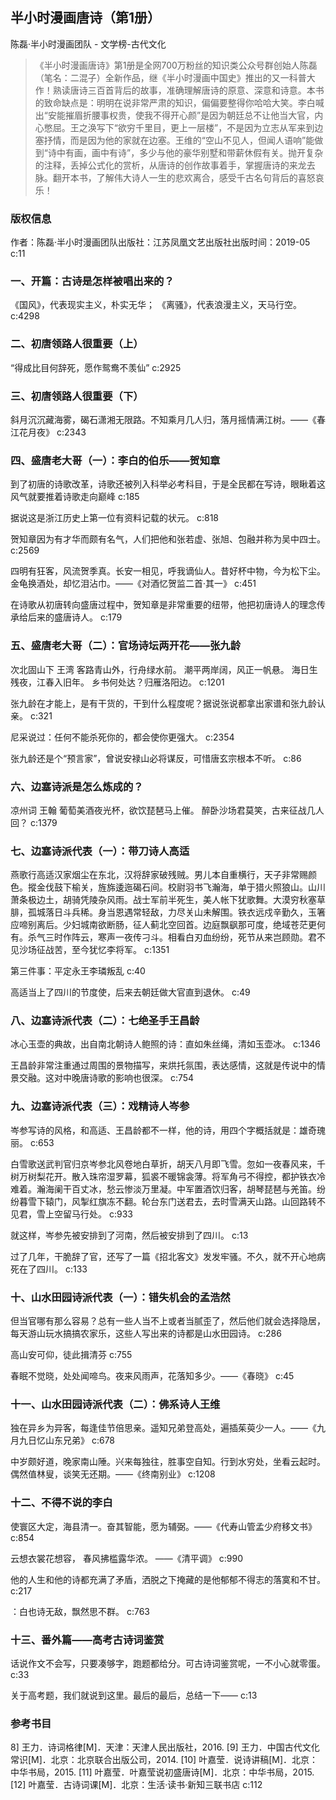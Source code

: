 ## 半小时漫画唐诗（第1册）

陈磊·半小时漫画团队  -  文学榜-古代文化

> 《半小时漫画唐诗》第1册是全网700万粉丝的知识类公众号群创始人陈磊（笔名：二混子）全新作品，继《半小时漫画中国史》推出的又一科普大作！熟读唐诗三百首背后的故事，准确理解唐诗的原意、深意和诗意。本书的致命缺点是：明明在说非常严肃的知识，偏偏要整得你哈哈大笑。李白喊出“安能摧眉折腰事权贵，使我不得开心颜”是因为朝廷总不让他当大官，内心憋屈。王之涣写下“欲穷千里目，更上一层楼”，不是因为立志从军来到边塞抒情，而是因为他的家就在边塞。王维的“空山不见人，但闻人语响”能做到“诗中有画，画中有诗”，多少与他的豪华别墅和带薪休假有关。抛开复杂的注释，丢掉公式化的赏析，从唐诗的创作故事着手，掌握唐诗的来龙去脉。翻开本书，了解伟大诗人一生的悲欢离合，感受千古名句背后的喜怒哀乐！


### 版权信息

作者：陈磊·半小时漫画团队出版社：江苏凤凰文艺出版社出版时间：2019-05 c:11

### 一、开篇：古诗是怎样被唱出来的？

《国风》，代表现实主义，朴实无华；
《离骚》，代表浪漫主义，天马行空。 c:4298

### 二、初唐领路人很重要（上）

“得成比目何辞死，愿作鸳鸯不羡仙” c:2925

### 三、初唐领路人很重要（下）

斜月沉沉藏海雾，碣石潇湘无限路。不知乘月几人归，落月摇情满江树。——《春江花月夜》 c:2343

### 四、盛唐老大哥（一）：李白的伯乐——贺知章

到了初唐的诗歌改革，诗歌还被列入科举必考科目，于是全民都在写诗，眼瞅着这风气就要推着诗歌走向巅峰 c:185

据说这是浙江历史上第一位有资料记载的状元。 c:818

贺知章因为有才华而颇有名气，人们把他和张若虚、张旭、包融并称为吴中四士。 c:2569

四明有狂客，风流贺季真。长安一相见，呼我谪仙人。昔好杯中物，今为松下尘。金龟换酒处，却忆泪沾巾。——《对酒忆贺监二首·其一》 c:451

在诗歌从初唐转向盛唐过程中，贺知章是非常重要的纽带，他把初唐诗人的理念传承给后来的盛唐诗人。 c:179

### 五、盛唐老大哥（二）：官场诗坛两开花——张九龄

次北固山下
王湾
客路青山外，行舟绿水前。
潮平两岸阔，风正一帆悬。
海日生残夜，江春入旧年。
乡书何处达？归雁洛阳边。 c:1201

张九龄在才能上，是有干货的，干到什么程度呢？据说张说都拿出家谱和张九龄认亲。 c:321

尼采说过：任何不能杀死你的，都会使你更强大。 c:2354

张九龄还是个“预言家”，曾说安禄山必将谋反，可惜唐玄宗根本不听。 c:86

### 六、边塞诗派是怎么炼成的？

凉州词
王翰
葡萄美酒夜光杯，欲饮琵琶马上催。
醉卧沙场君莫笑，古来征战几人回？ c:1379

### 七、边塞诗派代表（一）：带刀诗人高适

燕歌行高适汉家烟尘在东北，汉将辞家破残贼。男儿本自重横行，天子非常赐颜色。摐金伐鼓下榆关，旌旆逶迤碣石间。校尉羽书飞瀚海，单于猎火照狼山。山川萧条极边土，胡骑凭陵杂风雨。战士军前半死生，美人帐下犹歌舞。大漠穷秋塞草腓，孤城落日斗兵稀。身当恩遇常轻敌，力尽关山未解围。铁衣远戍辛勤久，玉箸应啼别离后。少妇城南欲断肠，征人蓟北空回首。边庭飘飖那可度，绝域苍茫更何有。杀气三时作阵云，寒声一夜传刁斗。相看白刃血纷纷，死节从来岂顾勋。君不见沙场征战苦，至今犹忆李将军。 c:1351

第三件事：平定永王李璘叛乱 c:40

高适当上了四川的节度使，后来去朝廷做大官直到退休。 c:49

### 八、边塞诗派代表（二）：七绝圣手王昌龄

冰心玉壶的典故，出自南北朝诗人鲍照的诗：直如朱丝绳，清如玉壶冰。 c:1346

王昌龄非常注重通过周围的景物描写，来烘托氛围，表达感情，这就是传说中的情景交融。这对中晚唐诗歌的影响也很深。 c:754

### 九、边塞诗派代表（三）：戏精诗人岑参

岑参写诗的风格，和高适、王昌龄都不一样，他的诗，用四个字概括就是：雄奇瑰丽。 c:653

白雪歌送武判官归京岑参北风卷地白草折，胡天八月即飞雪。忽如一夜春风来，千树万树梨花开。散入珠帘湿罗幕，狐裘不暖锦衾薄。将军角弓不得控，都护铁衣冷难着。瀚海阑干百丈冰，愁云惨淡万里凝。中军置酒饮归客，胡琴琵琶与羌笛。纷纷暮雪下辕门，风掣红旗冻不翻。轮台东门送君去，去时雪满天山路。山回路转不见君，雪上空留马行处。 c:933

就这样，岑参先被安排到了河南，然后被安排到了四川。 c:13

过了几年，干脆辞了官，还写了一篇《招北客文》发发牢骚。不久，就不开心地病死在了四川。 c:133

### 十、山水田园诗派代表（一）：错失机会的孟浩然

但当官哪有那么容易？总有一些人当不上或者当腻歪了，然后他们就会选择隐居，每天游山玩水搞搞农家乐，这些人写出来的诗都是山水田园诗。 c:286

高山安可仰，徒此揖清芬 c:755

春眠不觉晓，处处闻啼鸟。夜来风雨声，花落知多少。——《春晓》 c:45

### 十一、山水田园诗派代表（二）：佛系诗人王维

独在异乡为异客，每逢佳节倍思亲。遥知兄弟登高处，遍插茱萸少一人。——《九月九日忆山东兄弟》 c:678

中岁颇好道，晚家南山陲。兴来每独往，胜事空自知。行到水穷处，坐看云起时。偶然值林叟，谈笑无还期。——《终南别业》 c:1208

### 十二、不得不说的李白

使寰区大定，海县清一。奋其智能，愿为辅弼。——《代寿山管孟少府移文书》 c:854

云想衣裳花想容，
春风拂槛露华浓。
——《清平调》 c:990

他的人生和他的诗都充满了矛盾，洒脱之下掩藏的是他郁郁不得志的落寞和不甘。 c:217

：白也诗无敌，飘然思不群。 c:763

### 十三、番外篇——高考古诗词鉴赏

话说作文不会写，只要凑够字，跑题都给分。可古诗词鉴赏呢，一不小心就零蛋。 c:33

关于高考题，我们就说到这里。最后的最后，总结一下—— c:13

### 参考书目

8] 王力．诗词格律[M]．天津：天津人民出版社，2016.
[9] 王力．中国古代文化常识[M]．北京：北京联合出版公司，2014.
[10] 叶嘉莹．说诗讲稿[M]．北京：中华书局，2015.
[11] 叶嘉莹．叶嘉莹说初盛唐诗[M]．北京：中华书局，2015.
[12] 叶嘉莹．古诗词课[M]．北京：生活·读书·新知三联书店 c:112